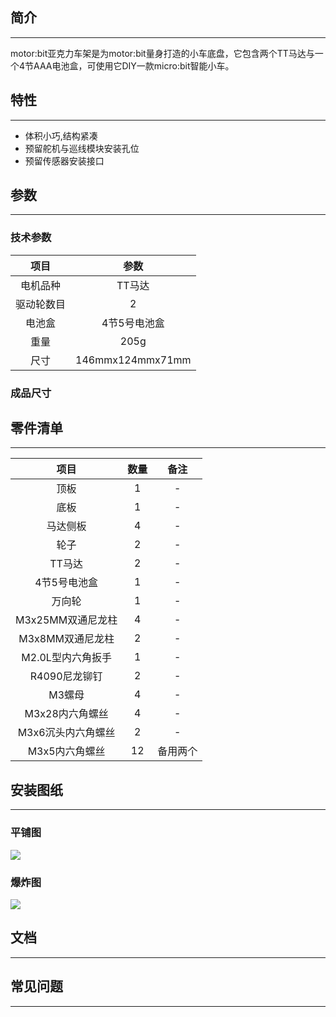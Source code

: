 ## 简介  
---
motor:bit亚克力车架是为motor:bit量身打造的小车底盘，它包含两个TT马达与一个4节AAA电池盒，可使用它DIY一款micro:bit智能小车。

## 特性
---
- 体积小巧,结构紧凑
- 预留舵机与巡线模块安装孔位
- 预留传感器安装接口



## 参数
---
### 技术参数
项目 |参数 
:-:|:-:
电机品种|TT马达
驱动轮数目|2
电池盒|4节5号电池盒
重量|205g
尺寸|146mmx124mmx71mm

### 成品尺寸

## 零件清单
---
项目 |数量 |备注
:-:|:-:|:-:
顶板|1|-
底板|1|-
马达侧板|4|-
轮子|2|-
TT马达|2|-
4节5号电池盒|1|-
万向轮|1|-
M3x25MM双通尼龙柱|4|-
M3x8MM双通尼龙柱|2|-
M2.0L型内六角扳手|1|-
R4090尼龙铆钉|2|-
M3螺母|4|-
M3x28内六角螺丝|4|-
M3x6沉头内六角螺丝|2|-
M3x5内六角螺丝|12|备用两个

## 安装图纸
---
### 平铺图
![](https://i.imgur.com/RN5exT4.png)



### 爆炸图
![](https://i.imgur.com/MkGwVyF.png)

## 文档
---

## 常见问题
---
